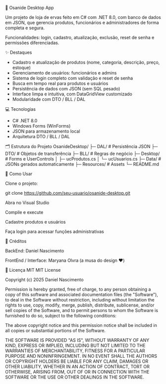 🌿 Osanide Desktop App

Um projeto de loja de ervas feito em C# com .NET 8.0, com banco de dados em JSON, que gerencia produtos, funcionários e administradores de forma completa e segura.

Funcionalidades: login, cadastro, atualização, exclusão, reset de senha e permissões diferenciadas.

✨ Destaques

- Cadastro e atualização de produtos (nome, categoria, descrição, preço, estoque)
- Gerenciamento de usuários: funcionários e admins
- Sistema de login completo com validação e reset de senha
- Busca em tempo real para produtos e usuários
- Persistência de dados com JSON (sem SQL pesado)
- Interface limpa e intuitiva, com DataGridView customizado
- Modularidade com DTO / BLL / DAL

💻 Tecnologias

- C# .NET 8.0
- Windows Forms (WinForms)
- JSON para armazenamento local
- Arquitetura DTO / BLL / DAL

🗂️ Estrutura do Projeto
OsanideDesktop/
├─ DAL/          # Persistência JSON
├─ DTO/          # Objetos de transferência
├─ BLL/          # Regras de negócio
├─ Desktop/      # Forms e UserControls
│  ├─ ucProdutos.cs
│  └─ ucUsuarios.cs
├─ Data/         # JSONs gerados automaticamente
├─ Resources/    # Assets
└─ README.md

🚀 Como Usar

Clone o projeto:

git clone https://github.com/seu-usuario/osanide-desktop.git


Abra no Visual Studio

Compile e execute

Cadastre produtos e usuários

Faça login para acessar funções administrativas

🎨 Créditos

BackEnd: Daniel Nascimento

FrontEnd / Interface: Maryana Olvra (a musa do design ❤️)

📄 Licença MIT
MIT License

Copyright (c) 2025 Daniel Nascimento

Permission is hereby granted, free of charge, to any person obtaining a copy
of this software and associated documentation files (the "Software"), to deal
in the Software without restriction, including without limitation the rights
to use, copy, modify, merge, publish, distribute, sublicense, and/or sell
copies of the Software, and to permit persons to whom the Software is
furnished to do so, subject to the following conditions:

The above copyright notice and this permission notice shall be included in all
copies or substantial portions of the Software.

THE SOFTWARE IS PROVIDED "AS IS", WITHOUT WARRANTY OF ANY KIND, EXPRESS OR
IMPLIED, INCLUDING BUT NOT LIMITED TO THE WARRANTIES OF MERCHANTABILITY,
FITNESS FOR A PARTICULAR PURPOSE AND NONINFRINGEMENT. IN NO EVENT SHALL THE
AUTHORS OR COPYRIGHT HOLDERS BE LIABLE FOR ANY CLAIM, DAMAGES OR OTHER
LIABILITY, WHETHER IN AN ACTION OF CONTRACT, TORT OR OTHERWISE, ARISING FROM,
OUT OF OR IN CONNECTION WITH THE SOFTWARE OR THE USE OR OTHER DEALINGS IN THE
SOFTWARE.
